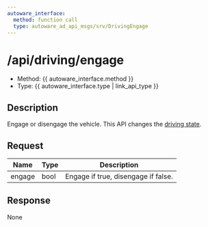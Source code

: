 ```yaml
---
autoware_interface:
  method: function call
  type: autoware_ad_api_msgs/srv/DrivingEngage
---
```


# /api/driving/engage

- Method: {{ autoware_interface.method }}
- Type: {{ autoware_interface.type | link_api_type }}

## Description

Engage or disengage the vehicle. This API changes the [driving state](../../../features/driving.md).

## Request

| Name   | Type | Description                         |
| ------ | ---- | ----------------------------------- |
| engage | bool | Engage if true, disengage if false. |

## Response

None
